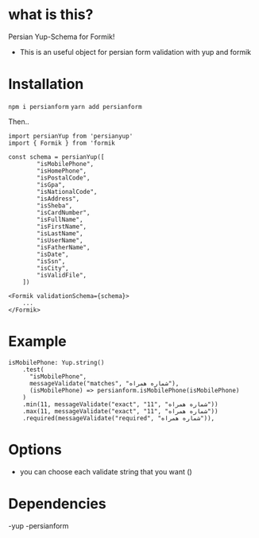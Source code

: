 # what is this?

Persian Yup-Schema for Formik!

- This is an useful object for persian form validation with yup and formik

# Installation

`npm i persianform`
`yarn add persianform`

Then..

```
import persianYup from 'persianyup'
import { Formik } from 'formik

const schema = persianYup([
        "isMobilePhone",
        "isHomePhone",
        "isPostalCode",
        "isGpa",
        "isNationalCode",
        "isAddress",
        "isSheba",
        "isCardNumber",
        "isFullName",
        "isFirstName",
        "isLastName",
        "isUserName",
        "isFatherName",
        "isDate",
        "isSsn",
        "isCity",
        "isValidFile",
    ])

<Formik validationSchema={schema}>
    ...
</Formik>
```

# Example

```
isMobilePhone: Yup.string()
    .test(
      "isMobilePhone",
      messageValidate("matches", "شماره همراه"),
      (isMobilePhone) => persianform.isMobilePhone(isMobilePhone)
    )
    .min(11, messageValidate("exact", "11", "شماره همراه"))
    .max(11, messageValidate("exact", "11", "شماره همراه"))
    .required(messageValidate("required", "شماره همراه")),
```

# Options

- you can choose each validate string that you want ()

# Dependencies

-yup
-persianform
